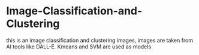 # Image-Classification-and-Clustering
this is an image classification and clustering images, images are taken from AI tools like DALL-E. Kmeans and SVM are used as models
